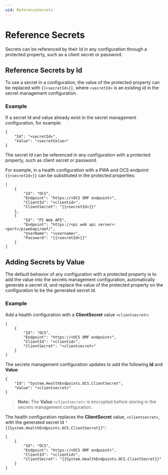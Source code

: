 ```yaml
---
uid: ReferenceSecrets
---
```


# Reference Secrets

Secrets can be referenced by their Id in any configuration through a protected property, such as a client secret or password.

## Reference Secrets by Id

To use a secret in a configuration, the value of the protected property can be replaced with `{{<secretId>}}`, where `<secretId>` is an existing id in the secret management configuration.

### Example

If a secret Id and value already exist in the secret management configuration, for example:

```code
{
    "Id": "<secretId>",
    "Value": "<secretValue>"
}
```
The secret Id can be referenced in any configuration with a protected property, such as client secret or password.

For example, in a health configuration with a PWA and OCS endpoint `{{<secretId>}}` can be substituted in the protected properties:

```code
[
    {
        "Id": "OCS",
        "Endpoint": "https://<OCS OMF endpoint>",
        "ClientId": "<clientid>",
        "ClientSecret": "{{<secretId>}}"
    },
    {
        "Id": "PI Web API",
        "Endpoint": "https://<pi web api server>:<port>/piwebapi/omf/",
        "UserName": "<username>",
        "Password": "{{<secretId>}}"
    }
]
```

## Adding Secrets by Value

The default behavior of any configuration with a protected property is to add the value into the secrets management configuration, automatically generate a secret id, and replace the value of the protected property on the configuration to be the generated secret id.

### Example

Add a health configuration with a **ClientSecret** value `<clientsecret>`: 

```code
[
    {
        "Id": "OCS",
        "Endpoint": "https://<OCS OMF endpoint>",
        "ClientId": "<clientid>",
        "ClientSecret": "<clientsecret>"
    }
]
```

The secrets management configuration updates to add the following **Id** and **Value**:

```code
{
    "Id": "System.HealthEndpoints.OCS.ClientSecret",
    "Value": "<clientsecret>"
}
```

> **Note:** The **Value** `<clientsecret>` is encrypted before storing in the secrets management configuration.

The health configuration replaces the **ClientSecret** value, `<clientsecret>`, with the generated secret Id `"{{System.HealthEndpoints.OCS.ClientSecret}}"`:

```code
[
    {
        "Id": "OCS",
        "Endpoint": "https://<OCS OMF endpoint>",
        "ClientId": "<clientid>",
        "ClientSecret": "{{System.HealthEndpoints.OCS.ClientSecret}}"
    }
]
```
